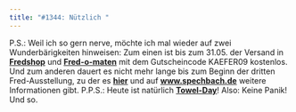 ```yaml
---
title: "#1344: Nützlich "
---
```


P.S.:
Weil ich so gern nerve, möchte ich mal wieder auf zwei Wunderbärigkeiten hinweisen:
Zum einen ist bis zum 31.05. der Versand in <a href="http://fredshop.spreadshirt.net/de/DE/Shop"><strong>Fredshop</strong></a> und <a href="http://fred-o-mat.spreadshirt.net/de/DE/Shop"><strong>Fred-o-maten</strong></a> mit dem Gutscheincode KAEFER09 kostenlos.
Und zum anderen dauert es nicht mehr lange bis zum Beginn der dritten Fred-Ausstellung, zu der es <a href="http://www.fonflatter.de/ausstellung"><strong>hier</strong></a> und auf <a href="http://www.spechbach.de"><strong>www.spechbach.de</strong></a> weitere Informationen gibt.
P.P.S.:
Heute ist natürlich <a href="http://www.towel-day.com/de/"><strong>Towel-Day</strong></a>! Also: Keine Panik!
Und so.

